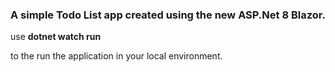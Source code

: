 <h3>A simple Todo List app created using the new ASP.Net 8 Blazor.</h3>
<p>use <b>dotnet watch run</b></p>
 to the run the application in your local environment.
